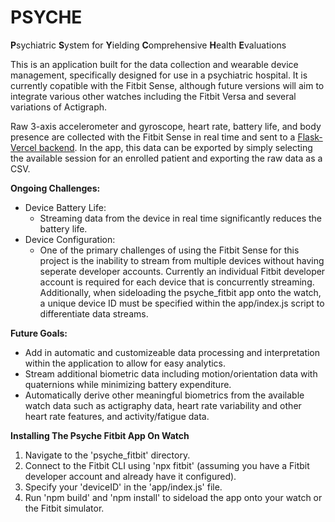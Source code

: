 # PSYCHE
**P**sychiatric **S**ystem for **Y**ielding **C**omprehensive **H**ealth **E**valuations

This is an application built for the data collection and wearable device management, specifically designed for use in a psychiatric hospital. It is currently copatible with the Fitbit Sense, although future versions will aim to integrate various other watches including the Fitbit Versa and several variations of Actigraph. 

Raw 3-axis accelerometer and gyroscope, heart rate, battery life, and body presence are collected with the Fitbit Sense in real time and sent to a [Flask-Vercel backend](https://github.com/piacobelli14/PSYCHE-API). In the app, this data can be exported by simply selecting the available session for an enrolled patient and exporting the raw data as a CSV. 

**Ongoing Challenges:**
- Device Battery Life:
  - Streaming data from the device in real time significantly reduces the battery life.
- Device Configuration:
  - One of the primary challenges of using the Fitbit Sense for this project is the inability to stream from multiple devices without having seperate developer        accounts. Currently an individual Fitbit developer account is required for each device that is concurrently streaming. Additionally, when sideloading the          psyche_fitbit app onto the watch, a unique device ID must be specified within the app/index.js script to differentiate data streams.

**Future Goals:**
- Add in automatic and customizeable data processing and interpretation within the application to allow for easy analytics.
- Stream additional biometric data including motion/orientation data with quaternions while minimizing battery expenditure.
- Automatically derive other meaningful biometrics from the available watch data such as actigraphy data, heart rate variability and other heart rate features,      and activity/fatigue data.

**Installing The Psyche Fitbit App On Watch**
1. Navigate to the 'psyche_fitbit' directory.
2. Connect to the Fitbit CLI using 'npx fitbit' (assuming you have a Fitbit developer account and already have it configured).
3. Specify your 'deviceID' in the 'app/index.js' file.
4. Run 'npm build' and 'npm install' to sideload the app onto your watch or the Fitbit simulator.

